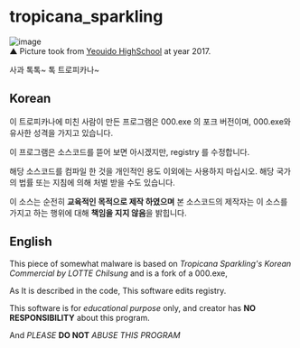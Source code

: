 # tropicana_sparkling
![image](https://user-images.githubusercontent.com/27724108/54730110-5f8c0680-4bca-11e9-9ab0-b0a05ef40f45.png)  
▲ Picture took from [Yeouido HighSchool](https://ko.wikipedia.org/wiki/%EC%97%AC%EC%9D%98%EB%8F%84%EA%B3%A0%EB%93%B1%ED%95%99%EA%B5%90) at year 2017.  
  
사과 톡톡~ 톡 트로피카나~

## Korean
이 트로피카나에 미친 사람이 만든 프로그램은 000.exe 의 포크 버전이며,
000.exe와 유사한 성격을 가지고 있습니다.

이 프로그램은 소스코드를 뜯어 보면 아시겠지만, registry 를 수정합니다.

해당 소스코드를 컴파일 한 것을 개인적인 용도 이외에는 사용하지 마십시오.
해당 국가의 법률 또는 지침에 의해 처벌 받을 수도 있습니다.

이 소스는 순전히 **교육적인 목적으로 제작 하였으며** 본 소스코드의 제작자는
이 소스를 가지고 하는 행위에 대해 **책임을 지지 않음**을 밝힙니다.

## English
This piece of somewhat malware is based on
*Tropicana Sparkling's Korean Commercial by LOTTE Chilsung*
and is a fork of a 000.exe,

As It is described in the code, This software edits registry.

This software is for *educational purpose* only,
and creator has **NO RESPONSIBILITY** about this program.

And *PLEASE* **DO NOT** *ABUSE THIS PROGRAM*
